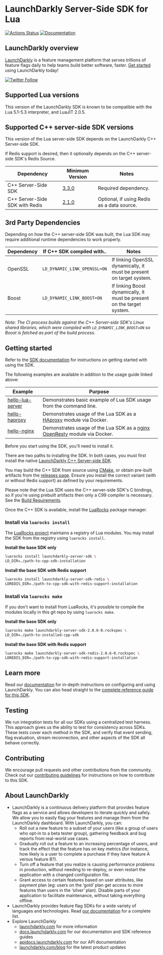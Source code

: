 LaunchDarkly Server-Side SDK for Lua
===========================

[![Actions Status](https://github.com/launchdarkly/lua-server-sdk-private/actions/workflows/ci.yml/badge.svg)](https://github.com/launchdarkly/lua-server-sdk/actions/workflows/ci.yml)
[![Documentation](https://img.shields.io/static/v1?label=GitHub+Pages&message=API+reference&color=00add8)](https://launchdarkly.github.io/lua-server-sdk)

LaunchDarkly overview
-------------------------

[LaunchDarkly](https://www.launchdarkly.com) is a feature management platform that serves trillions of feature flags daily to help teams build better software, faster. [Get started](https://docs.launchdarkly.com/home/getting-started) using LaunchDarkly today!

[![Twitter Follow](https://img.shields.io/twitter/follow/launchdarkly.svg?style=social&label=Follow&maxAge=2592000)](https://twitter.com/intent/follow?screen_name=launchdarkly)

Supported Lua versions
-----------

This version of the LaunchDarkly SDK is known to be compatible with the Lua 5.1-5.3 interpreter, and LuaJIT 2.0.5.

Supported C++ server-side SDK versions
-----------

This version of the Lua server-side SDK depends on the LaunchDarkly C++ Server-side SDK.

If Redis support is desired, then it optionally depends on the C++ server-side SDK's Redis Source. 

| Dependency                     | Minimum Version                                                                                            | Notes                                      |
|--------------------------------|------------------------------------------------------------------------------------------------------------|--------------------------------------------|
| C++ Server-Side SDK            | [3.3.0](https://github.com/launchdarkly/cpp-sdks/releases/tag/launchdarkly-cpp-server-v3.3.0)              | Required dependency.                       |
| C++ Server-Side SDK with Redis | [2.1.0](https://github.com/launchdarkly/cpp-sdks/releases/tag/launchdarkly-cpp-server-redis-source-v2.1.0) | Optional, if using Redis as a data source. |


3rd Party Dependencies
------------
Depending on how the C++ server-side SDK was built, the Lua SDK may require additional runtime dependencies to work properly.


| Dependency | If C++ SDK compiled with..   | Notes                                                                  |
|------------|------------------------------|------------------------------------------------------------------------|
| OpenSSL    | `LD_DYNAMIC_LINK_OPENSSL=ON` | If linking OpenSSL dynamically, it must be present on target system.   |
| Boost      | `LD_DYNAMIC_LINK_BOOST=ON`   | If linking Boost dynamically, it must be present on the target system. |

_Note: The CI process builds against the C++ Server-side SDK's Linux shared libraries, which were compiled with `LD_DYNAMIC_LINK_BOOST=ON` so
Boost is fetched as part of the build process._


Getting started
-----------

Refer to the [SDK documentation](https://docs.launchdarkly.com/sdk/server-side/lua#getting-started) for instructions on 
getting started with using the SDK.

The following examples are available in addition to the usage guide linked above:


| Example                                         | Purpose                                                                                                             |
|-------------------------------------------------|---------------------------------------------------------------------------------------------------------------------|
| [hello-lua-server](./examples/hello-lua-server) | Demonstrates basic example of Lua SDK usage from the command line.                                                  |
| [hello-haproxy](./examples/hello-haproxy)       | Demonstrates usage of the Lua SDK as a [HAproxy](https://www.haproxy.org/) module via Docker.                       |
| [hello-nginx](./examples/hello-nginx)           | Demonstrates usage of the Lua SDK as a [nginx OpenResty](https://github.com/openresty/openresty) module via Docker. |


Before you start using the SDK, you'll need to install it.

There are two paths to installing the SDK. In both cases, you must first install the native 
[LaunchDarkly C++ Server-side SDK](https://github.com/launchdarkly/cpp-sdks).

You may build the C++ SDK from source using [CMake](https://cmake.org/), or obtain pre-built artifacts from the 
[releases page](https://github.com/launchdarkly/cpp-sdks/releases?q=%22launchdarkly-cpp-server%22). Ensure you install
the correct variant (with or without Redis support) as defined by your requirements.

Please note that the Lua SDK uses the C++ server-side SDK's C bindings, so if you're using prebuilt artifacts
then only a C99 compiler is necessary. See the [Build Requirements](https://github.com/launchdarkly/cpp-sdks#build-requirements).


Once the C++ SDK is available, install the [LuaRocks](https://github.com/luarocks/luarocks/wiki/Download) package manager.

### Install via `luarocks install`

The [LuaRocks project](https://luarocks.org) maintains a registry of Lua modules. You may install the SDK from 
the registry using `luarocks install`.

**Install the base SDK only**
```bash
luarocks install launchdarkly-server-sdk \
LD_DIR=./path-to-cpp-sdk-installation
```

**Install the base SDK with Redis support**
```bash
luarocks install launchdarkly-server-sdk-redis \
LDREDIS_DIR=./path-to-cpp-sdk-with-redis-support-installation
```

### Install via `luarocks make`

If you don't want to install from LuaRocks, it's possible to compile the modules locally in this git repo by using `luarocks make`.

**Install the base SDK only**
```bash
luarocks make launchdarkly-server-sdk-2.0.6-0.rockspec \
LD_DIR=./path-to-installed-cpp-sdk
```
**Install the base SDK with Redis support**
```bash
luarocks make launchdarkly-server-sdk-redis-2.0.6-0.rockspec \
LDREDIS_DIR=./path-to-cpp-sdk-with-redis-support-installation
```


Learn more
-----------

Read our [documentation](https://docs.launchdarkly.com) for in-depth instructions on configuring and using LaunchDarkly. You can also head straight to the [complete reference guide for this SDK](https://docs.launchdarkly.com/sdk/server-side/lua).

Testing
-------

We run integration tests for all our SDKs using a centralized test harness. This approach gives us the ability to test for consistency across SDKs. These tests cover each method in the SDK, and verify that event sending, flag evaluation, stream reconnection, and other aspects of the SDK all behave correctly.

Contributing
------------

We encourage pull requests and other contributions from the community. Check out our [contributing guidelines](CONTRIBUTING.md) for instructions on how to contribute to this SDK.

About LaunchDarkly
-----------

* LaunchDarkly is a continuous delivery platform that provides feature flags as a service and allows developers to iterate quickly and safely. We allow you to easily flag your features and manage them from the LaunchDarkly dashboard.  With LaunchDarkly, you can:
    * Roll out a new feature to a subset of your users (like a group of users who opt-in to a beta tester group), gathering feedback and bug reports from real-world use cases.
    * Gradually roll out a feature to an increasing percentage of users, and track the effect that the feature has on key metrics (for instance, how likely is a user to complete a purchase if they have feature A versus feature B?).
    * Turn off a feature that you realize is causing performance problems in production, without needing to re-deploy, or even restart the application with a changed configuration file.
    * Grant access to certain features based on user attributes, like payment plan (eg: users on the ‘gold’ plan get access to more features than users in the ‘silver’ plan). Disable parts of your application to facilitate maintenance, without taking everything offline.
* LaunchDarkly provides feature flag SDKs for a wide variety of languages and technologies. Read [our documentation](https://docs.launchdarkly.com/sdk) for a complete list.
* Explore LaunchDarkly
    * [launchdarkly.com](https://www.launchdarkly.com/ "LaunchDarkly Main Website") for more information
    * [docs.launchdarkly.com](https://docs.launchdarkly.com/  "LaunchDarkly Documentation") for our documentation and SDK reference guides
    * [apidocs.launchdarkly.com](https://apidocs.launchdarkly.com/  "LaunchDarkly API Documentation") for our API documentation
    * [launchdarkly.com/blog](https://launchdarkly.com/blog/  "LaunchDarkly Blog Documentation") for the latest product updates
